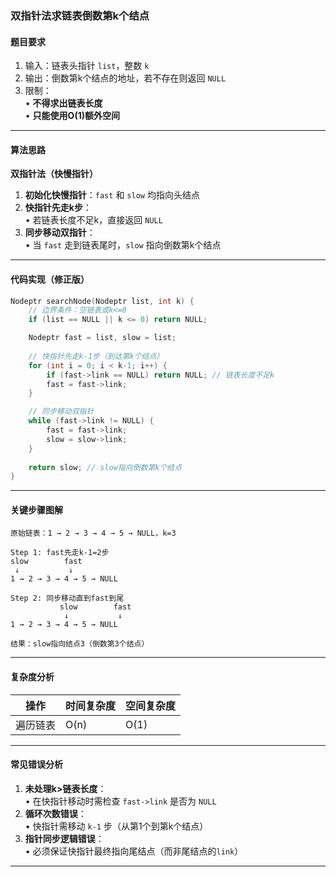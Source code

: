 
### **双指针法求链表倒数第k个结点**
#### **题目要求**
1. 输入：链表头指针 `list`，整数 `k`  
2. 输出：倒数第k个结点的地址，若不存在则返回 `NULL`  
3. 限制：  
   • **不得求出链表长度**  
   • **只能使用O(1)额外空间**

---

#### **算法思路**
**双指针法（快慢指针）**  
1. **初始化快慢指针**：`fast` 和 `slow` 均指向头结点  
2. **快指针先走k步**：  
   • 若链表长度不足k，直接返回 `NULL`  
3. **同步移动双指针**：  
   • 当 `fast` 走到链表尾时，`slow` 指向倒数第k个结点  

---

#### **代码实现（修正版）**
```c
Nodeptr searchNode(Nodeptr list, int k) {
    // 边界条件：空链表或k<=0
    if (list == NULL || k <= 0) return NULL;

    Nodeptr fast = list, slow = list;
    
    // 快指针先走k-1步（到达第k个结点）
    for (int i = 0; i < k-1; i++) {
        if (fast->link == NULL) return NULL; // 链表长度不足k
        fast = fast->link;
    }

    // 同步移动双指针
    while (fast->link != NULL) {
        fast = fast->link;
        slow = slow->link;
    }
    
    return slow; // slow指向倒数第k个结点
}
```

---

#### **关键步骤图解**
```
原始链表：1 → 2 → 3 → 4 → 5 → NULL，k=3

Step 1: fast先走k-1=2步
slow        fast
 ↓           ↓
1 → 2 → 3 → 4 → 5 → NULL

Step 2: 同步移动直到fast到尾
           slow        fast
            ↓           ↓
1 → 2 → 3 → 4 → 5 → NULL

结果：slow指向结点3（倒数第3个结点）
```

---

#### **复杂度分析**
| 操作       | 时间复杂度 | 空间复杂度 |
|------------|------------|------------|
| 遍历链表   | O(n)       | O(1)       |

---

#### **常见错误分析**
1. **未处理k>链表长度**：  
   • 在快指针移动时需检查 `fast->link` 是否为 `NULL`  
2. **循环次数错误**：  
   • 快指针需移动 `k-1` 步（从第1个到第k个结点）  
3. **指针同步逻辑错误**：  
   • 必须保证快指针最终指向尾结点（而非尾结点的`link`）

---
